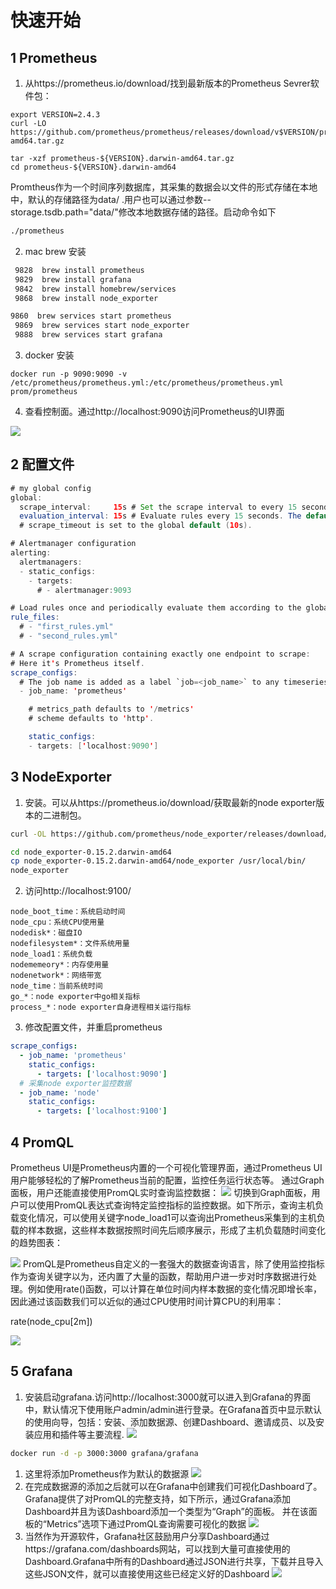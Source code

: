 
# 快速开始


## 1 Prometheus
1. 从https://prometheus.io/download/找到最新版本的Prometheus Sevrer软件包：

```
export VERSION=2.4.3
curl -LO  https://github.com/prometheus/prometheus/releases/download/v$VERSION/prometheus-$VERSION.darwin-amd64.tar.gz

tar -xzf prometheus-${VERSION}.darwin-amd64.tar.gz
cd prometheus-${VERSION}.darwin-amd64
```

Promtheus作为一个时间序列数据库，其采集的数据会以文件的形式存储在本地中，默认的存储路径为data/ .用户也可以通过参数--storage.tsdb.path="data/"修改本地数据存储的路径。启动命令如下
```sh
./prometheus
```


2. mac brew 安装

```sh
 9828  brew install prometheus
 9829  brew install grafana
 9842  brew install homebrew/services
 9868  brew install node_exporter

9860  brew services start prometheus
 9869  brew services start node_exporter
 9888  brew services start grafana
```
3. docker 安装

```shell
docker run -p 9090:9090 -v /etc/prometheus/prometheus.yml:/etc/prometheus/prometheus.yml prom/prometheus
```

4. 查看控制面。通过http://localhost:9090访问Prometheus的UI界面

![](image/2023-10-18-12-22-21.png)

## 2 配置文件
```java
# my global config
global:
  scrape_interval:     15s # Set the scrape interval to every 15 seconds. Default is every 1 minute.
  evaluation_interval: 15s # Evaluate rules every 15 seconds. The default is every 1 minute.
  # scrape_timeout is set to the global default (10s).

# Alertmanager configuration
alerting:
  alertmanagers:
  - static_configs:
    - targets:
      # - alertmanager:9093

# Load rules once and periodically evaluate them according to the global 'evaluation_interval'.
rule_files:
  # - "first_rules.yml"
  # - "second_rules.yml"

# A scrape configuration containing exactly one endpoint to scrape:
# Here it's Prometheus itself.
scrape_configs:
  # The job name is added as a label `job=<job_name>` to any timeseries scraped from this config.
  - job_name: 'prometheus'

    # metrics_path defaults to '/metrics'
    # scheme defaults to 'http'.

    static_configs:
    - targets: ['localhost:9090']
```

## 3 NodeExporter
1. 安装。可以从https://prometheus.io/download/获取最新的node exporter版本的二进制包。
```sh
curl -OL https://github.com/prometheus/node_exporter/releases/download/v0.15.2/node_exporter-0.15.2.darwin-amd64.tar.gz

cd node_exporter-0.15.2.darwin-amd64
cp node_exporter-0.15.2.darwin-amd64/node_exporter /usr/local/bin/
node_exporter
```
2. 访问http://localhost:9100/

```
node_boot_time：系统启动时间
node_cpu：系统CPU使用量
nodedisk*：磁盘IO
nodefilesystem*：文件系统用量
node_load1：系统负载
nodememeory*：内存使用量
nodenetwork*：网络带宽
node_time：当前系统时间
go_*：node exporter中go相关指标
process_*：node exporter自身进程相关运行指标
```

3. 修改配置文件，并重启prometheus

```yaml
scrape_configs:
  - job_name: 'prometheus'
    static_configs:
      - targets: ['localhost:9090']
  # 采集node exporter监控数据
  - job_name: 'node'
    static_configs:
      - targets: ['localhost:9100']
```

## 4 PromQL

Prometheus UI是Prometheus内置的一个可视化管理界面，通过Prometheus UI用户能够轻松的了解Prometheus当前的配置，监控任务运行状态等。 通过Graph面板，用户还能直接使用PromQL实时查询监控数据：
![](image/2023-10-18-13-37-20.png)
切换到Graph面板，用户可以使用PromQL表达式查询特定监控指标的监控数据。如下所示，查询主机负载变化情况，可以使用关键字node_load1可以查询出Prometheus采集到的主机负载的样本数据，这些样本数据按照时间先后顺序展示，形成了主机负载随时间变化的趋势图表：

![](image/2023-10-18-13-37-40.png)
PromQL是Prometheus自定义的一套强大的数据查询语言，除了使用监控指标作为查询关键字以为，还内置了大量的函数，帮助用户进一步对时序数据进行处理。例如使用rate()函数，可以计算在单位时间内样本数据的变化情况即增长率，因此通过该函数我们可以近似的通过CPU使用时间计算CPU的利用率：

rate(node_cpu[2m])

![](image/2023-10-18-13-37-47.png)

## 5 Grafana

1. 安装启动grafana.访问http://localhost:3000就可以进入到Grafana的界面中，默认情况下使用账户admin/admin进行登录。在Grafana首页中显示默认的使用向导，包括：安装、添加数据源、创建Dashboard、邀请成员、以及安装应用和插件等主要流程.
![](image/2023-10-18-13-41-14.png)

```sh
docker run -d -p 3000:3000 grafana/grafana
```

1. 这里将添加Prometheus作为默认的数据源
![](image/2023-10-18-13-40-47.png)
1. 在完成数据源的添加之后就可以在Grafana中创建我们可视化Dashboard了。Grafana提供了对PromQL的完整支持，如下所示，通过Grafana添加Dashboard并且为该Dashboard添加一个类型为“Graph”的面板。 并在该面板的“Metrics”选项下通过PromQL查询需要可视化的数据
![](image/2023-10-18-13-40-38.png)
1. 当然作为开源软件，Grafana社区鼓励用户分享Dashboard通过https://grafana.com/dashboards网站，可以找到大量可直接使用的Dashboard.Grafana中所有的Dashboard通过JSON进行共享，下载并且导入这些JSON文件，就可以直接使用这些已经定义好的Dashboard
![](image/2023-10-18-13-40-30.png)